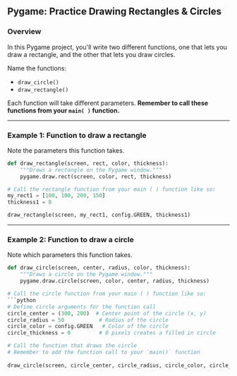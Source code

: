 ## Pygame: Practice Drawing Rectangles & Circles

### Overview

In this Pygame project, you'll write two different functions, one that lets you draw a rectangle, and the other that lets you draw circles.

Name the functions:

- `draw_circle()`
- `draw_rectangle()`

Each function will take different parameters.  **Remember to call these functions from your `main( )` function.**

---

### Example 1: Function to draw a rectangle

Note the parameters this function takes.
```python
def draw_rectangle(screen, rect, color, thickness):
    """Draws a rectangle on the Pygame window."""
    pygame.draw.rect(screen, color, rect, thickness)

# Call the rectangle function from your main ( ) function like so:
my_rect1 = [100, 100, 200, 150]
thickness1 = 8

draw_rectangle(screen, my_rect1, config.GREEN, thickness1)
```
---

### Example 2: Function to draw a circle

Note which parameters this function takes.
```python
def draw_circle(screen, center, radius, color, thickness):
    """Draws a circle on the Pygame window."""
    pygame.draw.circle(screen, color, center, radius, thickness)

# Call the circle function from your main ( ) function like so:
```python
# Define circle arguments for the function call
circle_center = (300, 200)  # Center point of the circle (x, y)
circle_radius = 50           # Radius of the circle
circle_color = config.GREEN   # Color of the circle
circle_thickness = 0         # 0 pixels creates a filled in circle

# Call the function that draws the circle
# Remember to add the function call to your `main()` function
 
draw_circle(screen, circle_center, circle_radius, circle_color, circle_thickness)
```
